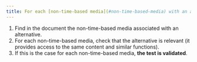 ```yaml
---
title: For each [non-time-based media](#non-time-based-media) with an alternative, does this alternative provide access to the same content and similar features?
---
```


1. Find in the document the non-time-based media associated with an alternative.
2. For each non-time-based media, check that the alternative is relevant (it provides access to the same content and similar functions).
3. If this is the case for each non-time-based media, **the test is validated**.
